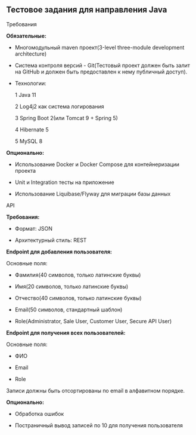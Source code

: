 ## Тестовое задания для направления Java
Требования

  **Обязательные:**

* Многомодульный maven проект(3-level three-module development architecture)

* Система контроля версий - Git(Тестовый проект должен быть залит на GitHub и должен быть предоставлен к нему публичный доступ).

* Технологии:

   1 Java 11

   2 Log4j2 как система логирования

   3 Spring Boot 2(или Tomcat 9 + Spring 5)

   4 Hibernate 5

   5 MySQL 8

**Опционально:**

* Использование Docker и Docker Compose для контейнеризации проекта

* Unit и Integration тесты на приложение

* Использование Liquibase/Flyway для миграции базы данных

API

**Требования:**

* Формат: JSON

* Архитектурный стиль: REST


**Endpoint для добавления пользователя:**


Основные поля:

* Фамилия(40 символов, только латинские буквы)

* Имя(20 символов, только латинские буквы)

* Отчество(40 символов, только латинские буквы)

* Email(50 символов, стандартный шаблон)

* Role(Administrator, Sale User, Customer User, Secure API User)


**Endpoint для получения всех пользователей:**

Основные поля:

* ФИО

* Email

* Role

Записи должны быть отсортированы по email в алфавитном порядке.

**Опционально:**

* Обработка ошибок

* Постраничный вывод записей по 10 для получения пользователя